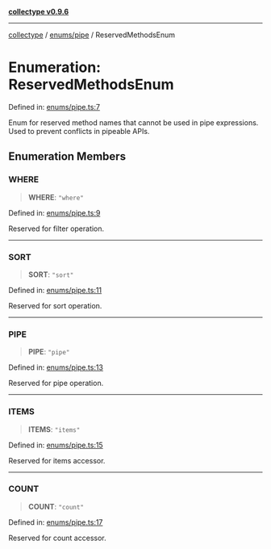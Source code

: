 [**collectype v0.9.6**](../../../README.md)

***

[collectype](../../../modules.md) / [enums/pipe](../README.md) / ReservedMethodsEnum

# Enumeration: ReservedMethodsEnum

Defined in: [enums/pipe.ts:7](https://github.com/maduhaime/collectype/blob/ba52424b164c706fb5e7ecc5581685b53a2ac88d/src/enums/pipe.ts#L7)

Enum for reserved method names that cannot be used in pipe expressions.
Used to prevent conflicts in pipeable APIs.

## Enumeration Members

### WHERE

> **WHERE**: `"where"`

Defined in: [enums/pipe.ts:9](https://github.com/maduhaime/collectype/blob/ba52424b164c706fb5e7ecc5581685b53a2ac88d/src/enums/pipe.ts#L9)

Reserved for filter operation.

***

### SORT

> **SORT**: `"sort"`

Defined in: [enums/pipe.ts:11](https://github.com/maduhaime/collectype/blob/ba52424b164c706fb5e7ecc5581685b53a2ac88d/src/enums/pipe.ts#L11)

Reserved for sort operation.

***

### PIPE

> **PIPE**: `"pipe"`

Defined in: [enums/pipe.ts:13](https://github.com/maduhaime/collectype/blob/ba52424b164c706fb5e7ecc5581685b53a2ac88d/src/enums/pipe.ts#L13)

Reserved for pipe operation.

***

### ITEMS

> **ITEMS**: `"items"`

Defined in: [enums/pipe.ts:15](https://github.com/maduhaime/collectype/blob/ba52424b164c706fb5e7ecc5581685b53a2ac88d/src/enums/pipe.ts#L15)

Reserved for items accessor.

***

### COUNT

> **COUNT**: `"count"`

Defined in: [enums/pipe.ts:17](https://github.com/maduhaime/collectype/blob/ba52424b164c706fb5e7ecc5581685b53a2ac88d/src/enums/pipe.ts#L17)

Reserved for count accessor.
